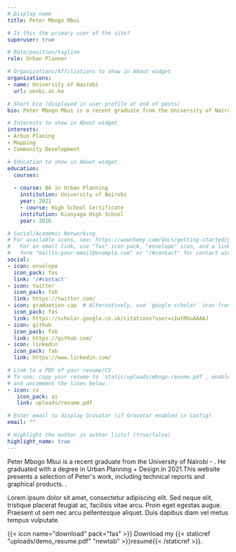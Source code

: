```yaml
---
# Display name
title: Peter Mbogo Mbui

# Is this the primary user of the site?
superuser: true

# Role/position/tagline
role: Urban Planner

# Organizations/Affiliations to show in About widget
organizations:
- name: University of Nairobi
  url: uonbi.ac.ke

# Short bio (displayed in user profile at end of posts)
bio: Peter Mbogo Mbui is a recent graduate from the University of Nairobi - . He graduated with a degree in Urban Planning + Design.in 2021.This website presents a selection of Peter's work, including technical reports and graphical products. 

# Interests to show in About widget
interests:
- Arbun Planing
- Mapping
- Community Development

# Education to show in About widget
education:
  courses:
 
  - course: BA in Urban Planning
    institution: University of Nairobi
    year: 2021
    - course: High School Certificate
    institution: Kianyaga High School
    year: 2016

# Social/Academic Networking
# For available icons, see: https://wowchemy.com/docs/getting-started/page-builder/#icons
#   For an email link, use "fas" icon pack, "envelope" icon, and a link in the
#   form "mailto:your-email@example.com" or "/#contact" for contact widget.
social:
- icon: envelope
  icon_pack: fas
  link: '/#contact'
- icon: twitter
  icon_pack: fab
  link: https://twitter.com/
- icon: graduation-cap  # Alternatively, use `google-scholar` icon from `ai` icon pack
  icon_pack: fas
  link: https://scholar.google.co.uk/citations?user=sIwtMXoAAAAJ
- icon: github
  icon_pack: fab
  link: https://github.com/
- icon: linkedin
  icon_pack: fab
  link: https://www.linkedin.com/

# Link to a PDF of your resume/CV.
# To use: copy your resume to `static/uploads/mbogo-resume.pdf`, enable `ai` icons in `params.toml`, 
# and uncomment the lines below.
- icon: cv
   icon_pack: ai
   link: uploads/resume.pdf

# Enter email to display Gravatar (if Gravatar enabled in Config)
email: ""

# Highlight the author in author lists? (true/false)
highlight_name: true
---
```


Peter Mbogo Mbui is a recent graduate from the University of Nairobi - . He graduated with a degree in Urban Planning + Design.in 2021.This website presents a selection of Peter's work, including technical reports and graphical products. 
.

Lorem ipsum dolor sit amet, consectetur adipiscing elit. Sed neque elit, tristique placerat feugiat ac, facilisis vitae arcu. Proin eget egestas augue. Praesent ut sem nec arcu pellentesque aliquet. Duis dapibus diam vel metus tempus vulputate.

{{< icon name="download" pack="fas" >}} Download my {{< staticref "uploads/demo_resume.pdf" "newtab" >}}resumé{{< /staticref >}}.
